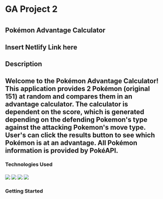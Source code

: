 <h1>GA Project 2<h1>
<h2>Pokémon Advantage Calculator<h2>
<p>Insert Netlify Link here<p>

<h2>Description<h2>
<p>Welcome to the Pokémon Advantage Calculator! This application provides 2 Pokémon (original 151) at random and compares them in an advantage calculator. The calculator is dependent on the score, which is generated depending on the defending Pokemon's type against the attacking Pokemon's move type. User's can click the results button to see which Pokémon is at an advantage. All Pokémon information is provided by PokéAPI.



<h3>Technologies Used<h3>
<img src="https://img.shields.io/badge/React-20232A?style=for-the-badge&logo=react&logoColor=61DAFB">
<img src="https://img.shields.io/badge/JavaScript-323330?style=for-the-badge&logo=javascript&logoColor=F7DF1E">
<img src="https://img.shields.io/badge/CSS3-1572B6?style=for-the-badge&logo=css3&logoColor=whit">
<img src="https://img.shields.io/badge/HTML5-E34F26?style=for-the-badge&logo=html5&logoColor=white">


<h3>Getting Started<h3>

